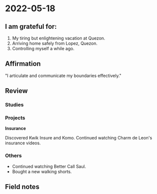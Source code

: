 # 2022-05-18

## I am grateful for:
1. My tiring but enlightening vacation at Quezon.
2. Arriving home safely from Lopez, Quezon.
3. Controlling myself a while ago.

## Affirmation

"I articulate and communicate my boundaries effectively."

## Review
### Studies

### Projects

**Insurance**

Discovered Kwik Insure and Komo.
Continued watching Charm de Leon's insurance videos.

### Others

- Continued watching Better Call Saul.
- Bought a new walking shorts.

## Field notes